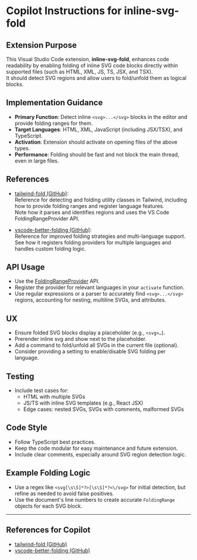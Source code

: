 # Copilot Instructions for inline-svg-fold

## Extension Purpose

This Visual Studio Code extension, **inline-svg-fold**, enhances code readability by enabling folding of inline SVG code blocks directly within supported files (such as HTML, XML, JS, TS, JSX, and TSX).  
It should detect SVG regions and allow users to fold/unfold them as logical blocks.

## Implementation Guidance

- **Primary Function**: Detect inline `<svg>...</svg>` blocks in the editor and provide folding ranges for them.
- **Target Languages**: HTML, XML, JavaScript (including JSX/TSX), and TypeScript.
- **Activation**: Extension should activate on opening files of the above types.
- **Performance**: Folding should be fast and not block the main thread, even in large files.

## References

- [tailwind-fold (GitHub)](https://github.com/stivoat/tailwind-fold):  
  Reference for detecting and folding utility classes in Tailwind, including how to provide folding ranges and register language features.  
  Note how it parses and identifies regions and uses the VS Code FoldingRangeProvider API.

- [vscode-better-folding (GitHub)](https://github.com/mtbaqer/vscode-better-folding):  
  Reference for improved folding strategies and multi-language support.  
  See how it registers folding providers for multiple languages and handles custom folding logic.

## API Usage

- Use the [FoldingRangeProvider](https://code.visualstudio.com/api/references/vscode-api#FoldingRangeProvider) API.
- Register the provider for relevant languages in your `activate` function.
- Use regular expressions or a parser to accurately find `<svg>...</svg>` regions, accounting for nesting, multiline SVGs, and attributes.

## UX

- Ensure folded SVG blocks display a placeholder (e.g., `<svg>…`).
- Prerender inline svg and show next to the placeholder.
- Add a command to fold/unfold all SVGs in the current file (optional).
- Consider providing a setting to enable/disable SVG folding per language.

## Testing

- Include test cases for:
  - HTML with multiple SVGs
  - JS/TS with inline SVG templates (e.g., React JSX)
  - Edge cases: nested SVGs, SVGs with comments, malformed SVGs

## Code Style

- Follow TypeScript best practices.
- Keep the code modular for easy maintenance and future extension.
- Include clear comments, especially around SVG region detection logic.

## Example Folding Logic

- Use a regex like `<svg[\s\S]*?>[\s\S]*?<\/svg>` for initial detection, but refine as needed to avoid false positives.
- Use the document's line numbers to create accurate `FoldingRange` objects for each SVG block.

---

## References for Copilot

- [tailwind-fold (GitHub)](https://github.com/stivoat/tailwind-fold)
- [vscode-better-folding (GitHub)](https://github.com/mtbaqer/vscode-better-folding)

